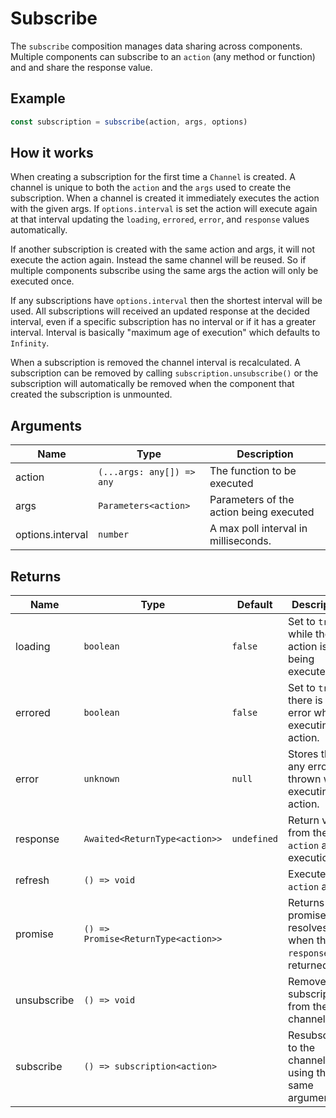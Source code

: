 # Subscribe
The `subscribe` composition manages data sharing across components. Multiple components can subscribe to an `action` (any method or function) and and share the response value. 

## Example
```typescript
const subscription = subscribe(action, args, options)
```

## How it works
When creating a subscription for the first time a `Channel` is created. A channel is unique to both the `action` and the `args` used to create the subscription. When a channel is created it immediately executes the action with the given args. If `options.interval` is set the action will execute again at that interval updating the `loading`, `errored`, `error`, and `response` values automatically.

If another subscription is created with the same action and args, it will not execute the action again. Instead the same channel will be reused. So if multiple components subscribe using the same args the action will only be executed once. 

If any subscriptions have `options.interval` then the shortest interval will be used. All subscriptions will received an updated response at the decided interval, even if a specific subscription has no interval or if it has a greater interval. Interval is basically "maximum age of execution" which defaults to `Infinity`.

When a subscription is removed the channel interval is recalculated. A subscription can be removed by calling `subscription.unsubscribe()` or the subscription will automatically be removed when the component that created the subscription is unmounted.

## Arguments
| Name    | Type                      | Description |
| --------| ------------------------- | ------------|
| action  | `(...args: any[]) => any` | The function to be executed
| args    | `Parameters<action>`      | Parameters of the action being executed
| options.interval | `number`    | A max poll interval in milliseconds.

## Returns
| Name        | Type                                | Default     | Description                                                     |
|-------------|-------------------------------------|-------------|-----------------------------------------------------------------|
| loading     | `boolean`                           | `false`     | Set to `true` while the action is being executed                |
| errored     | `boolean`                           | `false`     | Set to `true` if there is an error when executing the action.   |
| error       | `unknown`                           | `null`      | Stores the any error thrown while executing the action.         |
| response    | `Awaited<ReturnType<action>>`       | `undefined` | Return value from the `action` after execution                  |
| refresh     | `() => void`                        |             | Executes the `action` again                                     |
| promise     | `() => Promise<ReturnType<action>>` |             | Returns a promise that resolves when the `response` is returned |
| unsubscribe | `() => void`                        |             | Remove the subscription from the channel                        |
| subscribe   | `() => subscription<action>`        |             | Resubscribes to the channel using the same arguments            |
